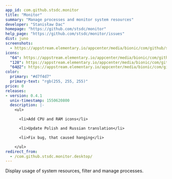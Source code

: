```yaml
---
app_id: com.github.stsdc.monitor
title: "Monitor"
summary: "Manage processes and monitor system resources"
developer: "Stanisław Dac"
homepage: "https://github.com/stsdc/monitor"
help_page: "https://github.com/stsdc/monitor/issues"
dist: juno
screenshots:
  - https://appstream.elementary.io/appcenter/media/bionic/com/github/stsdc.monitor/F2E12CC9E1850B9A3D4D7158C72C512E/screenshots/image-1_orig.png
icons:
  "64": https://appstream.elementary.io/appcenter/media/bionic/com/github/stsdc.monitor/F2E12CC9E1850B9A3D4D7158C72C512E/icons/64x64/com.github.stsdc.monitor_com.github.stsdc.monitor.png
  "128": https://appstream.elementary.io/appcenter/media/bionic/com/github/stsdc.monitor/F2E12CC9E1850B9A3D4D7158C72C512E/icons/128x128/com.github.stsdc.monitor_com.github.stsdc.monitor.png
  "64@2": https://appstream.elementary.io/appcenter/media/bionic/com/github/stsdc.monitor/F2E12CC9E1850B9A3D4D7158C72C512E/icons/64x64@2/com.github.stsdc.monitor_com.github.stsdc.monitor.png
color:
  primary: "#d7f4d7"
  primary-text: "rgb(255, 255, 255)"
price: 0
releases:
- version: 0.4.1
  unix-timestamp: 1550620800
  description: |-
    <ul>

      <li>Add CPU and RAM icons</li>

      <li>Update Polish and Russian translation</li>

      <li>Fix bug, that caused hanging</li>

    </ul>
redirect_from:
  - /com.github.stsdc.monitor.desktop/
---
```


<p>Display usage of system resources, filter and manage processes.</p>